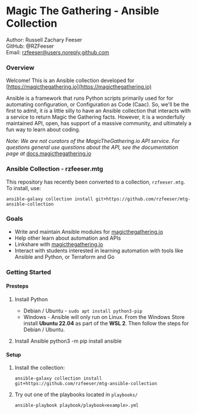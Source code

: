 # Magic The Gathering - Ansible Collection

Author: Russell Zachary Feeser  
GitHub: @RZFeeser  
Email: rzfeeser@users.noreply.github.com 

### Overview

Welcome! This is an Ansible collection developed for [https://magicthegathering.io](https://magicthegathering.io)

Ansible is a framework that runs Python scripts primarily used for for automating configuration, or Configuration as Code (Caac). So, we'll be the first to admit, it *is* a little silly to have an Ansible collection that interacts with a service to return Magic the Gathering facts. However, it is a wonderfully maintained API, open, has support of a massive community, and ultimately a fun way to learn about coding.

*Note: We are not curators of the MagicTheGathering.io API service. For questions general use questions about the API, see the documentation page at* [docs.magicthegathering.io](https://docs.magicthegathering.io)


### Ansible Collection - rzfeeser.mtg

This repository has recently been converted to a collection, `rzfeeser.mtg`. To install, use:

    ansible-galaxy collection install git+https://github.com/rzfeeser/mtg-ansible-collection


### Goals

  - Write and maintain Ansible modules for [magicthegathering.io](https://docs.magicthegathering.io)
  - Help other learn about automation and APIs
  - Linkshare with [magicthegathering.io](https://docs.magicthegathering.io)
  - Interact with students interested in learning automation with tools like Ansible and Python, or Terraform and Go


### Getting Started

#### Presteps

1. Install Python
    - Debian / Ubuntu - `sudo apt install python3-pip`
    - Windows - Ansible will only run on Linux. From the Windows Store install **Ubuntu 22.04** as part of the **WSL 2**. Then follow the steps for Debian / Ubuntu.

2. Install Ansible
    python3 -m pip install ansible

#### Setup

1. Install the collection:

    `ansible-galaxy collection install git+https://github.com/rzfeeser/mtg-ansible-collection`
    
2. Try out one of the playbooks located in `playbooks/`

    `ansible-playbook playbook/playbook<example>.yml`
